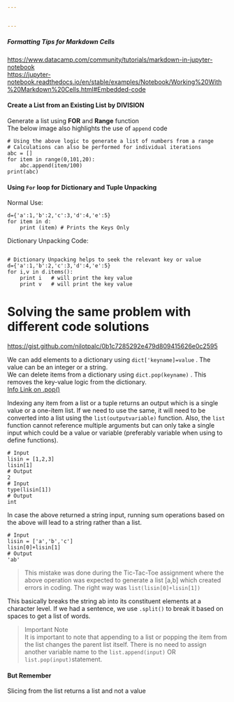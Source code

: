 ```yaml
---


---
```


<h5 id="formatting-tips-for-markdown-cells">Formatting Tips for Markdown Cells</h5>
<p><a href="https://www.datacamp.com/community/tutorials/markdown-in-jupyter-notebook">https://www.datacamp.com/community/tutorials/markdown-in-jupyter-notebook</a><br>
<a href="https://jupyter-notebook.readthedocs.io/en/stable/examples/Notebook/Working%20With%20Markdown%20Cells.html#Embedded-code">https://jupyter-notebook.readthedocs.io/en/stable/examples/Notebook/Working%20With%20Markdown%20Cells.html#Embedded-code</a></p>
<h4 id="create-a-list-from-an-existing-list-by-division">Create a List from an Existing List by DIVISION</h4>
<p>Generate a list using  <strong>FOR</strong>  and  <strong>Range</strong>  function<br>
The below image also highlights the use of  <code>append</code>  code</p>
<pre class=" language-python"><code class="prism  language-python"><span class="token comment"># Using the above logic to generate a list of numbers from a range</span>
<span class="token comment"># Calculations can also be performed for individual iterations</span>
abc <span class="token operator">=</span> <span class="token punctuation">[</span><span class="token punctuation">]</span>
<span class="token keyword">for</span> item <span class="token keyword">in</span> <span class="token builtin">range</span><span class="token punctuation">(</span><span class="token number">0</span><span class="token punctuation">,</span><span class="token number">101</span><span class="token punctuation">,</span><span class="token number">20</span><span class="token punctuation">)</span><span class="token punctuation">:</span>
	abc<span class="token punctuation">.</span>append<span class="token punctuation">(</span>item<span class="token operator">/</span><span class="token number">100</span><span class="token punctuation">)</span>
<span class="token keyword">print</span><span class="token punctuation">(</span>abc<span class="token punctuation">)</span>
</code></pre>
<h4 id="using--for-loop-for-dictionary-and-tuple-unpacking">Using  <code>For</code> loop for Dictionary and Tuple Unpacking</h4>
<p>Normal Use:</p>
<pre class=" language-python"><code class="prism  language-python">d<span class="token operator">=</span><span class="token punctuation">{</span><span class="token string">'a'</span><span class="token punctuation">:</span><span class="token number">1</span><span class="token punctuation">,</span><span class="token string">'b'</span><span class="token punctuation">:</span><span class="token number">2</span><span class="token punctuation">,</span><span class="token string">'c'</span><span class="token punctuation">:</span><span class="token number">3</span><span class="token punctuation">,</span><span class="token string">'d'</span><span class="token punctuation">:</span><span class="token number">4</span><span class="token punctuation">,</span><span class="token string">'e'</span><span class="token punctuation">:</span><span class="token number">5</span><span class="token punctuation">}</span>
<span class="token keyword">for</span> item <span class="token keyword">in</span> d<span class="token punctuation">:</span>
    <span class="token keyword">print</span> <span class="token punctuation">(</span>item<span class="token punctuation">)</span> <span class="token comment"># Prints the Keys Only</span>
</code></pre>
<p>Dictionary Unpacking Code:</p>
<pre class=" language-python"><code class="prism  language-python">
<span class="token comment"># Dictionary Unpacking helps to seek the relevant key or value</span>
d<span class="token operator">=</span><span class="token punctuation">{</span><span class="token string">'a'</span><span class="token punctuation">:</span><span class="token number">1</span><span class="token punctuation">,</span><span class="token string">'b'</span><span class="token punctuation">:</span><span class="token number">2</span><span class="token punctuation">,</span><span class="token string">'c'</span><span class="token punctuation">:</span><span class="token number">3</span><span class="token punctuation">,</span><span class="token string">'d'</span><span class="token punctuation">:</span><span class="token number">4</span><span class="token punctuation">,</span><span class="token string">'e'</span><span class="token punctuation">:</span><span class="token number">5</span><span class="token punctuation">}</span>
<span class="token keyword">for</span> i<span class="token punctuation">,</span>v <span class="token keyword">in</span> d<span class="token punctuation">.</span>items<span class="token punctuation">(</span><span class="token punctuation">)</span><span class="token punctuation">:</span>
	<span class="token keyword">print</span> i   <span class="token comment"># will print the key value</span>
	<span class="token keyword">print</span> v   <span class="token comment"># will print the key value</span>
</code></pre>
<h1 id="solving-the-same-problem-with-different-code-solutions">Solving the same problem with different code solutions</h1>
<p><a href="https://gist.github.com/nilotpalc/0b1c7285292e479d809415626e0c2595">https://gist.github.com/nilotpalc/0b1c7285292e479d809415626e0c2595</a></p>
<p>We can add elements to a dictionary using <code>dict['keyname]=value</code> . The value can be an integer or a string.<br>
We can delete items from a dictionary using <code>dict.pop(keyname)</code> . This removes the key-value logic from the dictionary.<br>
<a href="https://thispointer.com/different-ways-to-remove-a-key-from-dictionary-in-python/">Info Link on .pop()</a></p>
<p>Indexing any item from a list or a tuple returns an output which is a single value or a one-item list. If we need to use the same, it will need to be converted into a list using the <code>list(outputvariable)</code> function. Also, the <code>list</code> function cannot reference multiple arguments but can only take a single input which could be a value or variable (preferably variable when using to define functions).</p>
<pre class=" language-python"><code class="prism  language-python"><span class="token comment"># Input</span>
lisin <span class="token operator">=</span> <span class="token punctuation">[</span><span class="token number">1</span><span class="token punctuation">,</span><span class="token number">2</span><span class="token punctuation">,</span><span class="token number">3</span><span class="token punctuation">]</span>
lisin<span class="token punctuation">[</span><span class="token number">1</span><span class="token punctuation">]</span> 
<span class="token comment"># Output</span>
<span class="token number">2</span>
<span class="token comment"># Input</span>
<span class="token builtin">type</span><span class="token punctuation">(</span>lisin<span class="token punctuation">[</span><span class="token number">1</span><span class="token punctuation">]</span><span class="token punctuation">)</span>
<span class="token comment"># Output</span>
<span class="token builtin">int</span>
</code></pre>
<p>In case the above returned a string input, running sum operations based on the above will lead to a string rather than a list.</p>
<pre class=" language-python"><code class="prism  language-python"><span class="token comment"># Input</span>
lisin <span class="token operator">=</span> <span class="token punctuation">[</span><span class="token string">'a'</span><span class="token punctuation">,</span><span class="token string">'b'</span><span class="token punctuation">,</span><span class="token string">'c'</span><span class="token punctuation">]</span>
lisin<span class="token punctuation">[</span><span class="token number">0</span><span class="token punctuation">]</span><span class="token operator">+</span>lisin<span class="token punctuation">[</span><span class="token number">1</span><span class="token punctuation">]</span>
<span class="token comment"># Output</span>
<span class="token string">'ab'</span>
</code></pre>
<blockquote>
<p>This mistake was done during the Tic-Tac-Toe assignment where the above operation was expected to generate a list [a,b] which created errors in coding. The right way was <code>list(lisin[0]+lisin[1])</code></p>
</blockquote>
<p>This basically breaks the string ab into its constituent elements at a character level. If we had a sentence, we use <code>.split()</code> to break it based on spaces to get a list of words.</p>
<blockquote>
<p>Important Note <br> It is important to note that appending to a list or popping the item from the list changes the parent list itself. There is no need to assign another variable name to the <code>list.append(input)</code> OR <code>list.pop(input)</code>statement.</p>
</blockquote>
<h4 id="but-remember">But Remember</h4>
<p>Slicing from the list returns a list and not a value</p>

